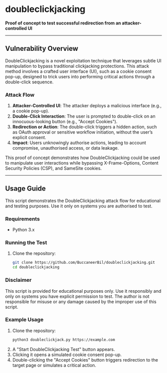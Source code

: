 # doubleclickjacking

**Proof of concept to test successful redirection from an attacker-controlled UI**

---

## Vulnerability Overview

DoubleClickjacking is a novel exploitation technique that leverages subtle UI manipulation to bypass traditional clickjacking protections. This attack method involves a crafted user interface (UI), such as a cookie consent pop-up, designed to trick users into performing critical actions through a double-click sequence.

### Attack Flow

1. **Attacker-Controlled UI**: The attacker deploys a malicious interface (e.g., a cookie pop-up).
2. **Double-Click Interaction**: The user is prompted to double-click on an innocuous-looking button (e.g., "Accept Cookies").
3. **Redirection or Action**: The double-click triggers a hidden action, such as OAuth approval or sensitive workflow initiation, without the user’s explicit consent.
4. **Impact**: Users unknowingly authorise actions, leading to account compromise, unauthorised access, or data leakage.

This proof of concept demonstrates how DoubleClickjacking could be used to manipulate user interactions while bypassing X-Frame-Options, Content Security Policies (CSP), and SameSite cookies.

---

## Usage Guide

This script demonstrates the DoubleClickjacking attack flow for educational and testing purposes. Use it only on systems you are authorised to test.

### Requirements

- Python 3.x

### Running the Test

1. Clone the repository:
   ```bash
   git clone https://github.com/BuccaneerBil/doubleclickjacking.git
   cd doubleclickjacking


### Disclaimer

This script is provided for educational purposes only. Use it responsibly and only on systems you have explicit permission to test. The author is not responsible for misuse or any damage caused by the improper use of this script.

### Example Usage

1. Clone the repository:
   ```bash
   python3 doubleclickjack.py https://example.com
1. A "Start DoubleClickjacking Test" button appears.
2. Clicking it opens a simulated cookie consent pop-up.
3. Double-clicking the "Accept Cookies" button triggers redirection to the target page or simulates a critical action.
